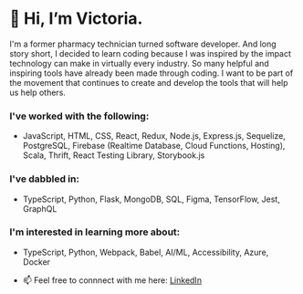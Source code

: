 # 👋 Hi, I’m Victoria.
I'm a former pharmacy technician turned software developer. And long story short, I decided to learn coding because I was inspired by the impact technology can make in virtually every industry. So many helpful and inspiring tools have already been made through coding. I want to be part of the movement that continues to create and develop the tools that will help us help others.

### I've worked with the following:
- JavaScript, HTML, CSS, React, Redux, Node.js, Express.js, Sequelize, PostgreSQL, Firebase (Realtime Database, Cloud Functions, Hosting), Scala, Thrift, React Testing Library, Storybook.js
### I've dabbled in:
- TypeScript, Python, Flask, MongoDB, SQL, Figma, TensorFlow, Jest, GraphQL
### I'm interested in learning more about:
- TypeScript, Python, Webpack, Babel, AI/ML, Accessibility, Azure, Docker

- 📫 Feel free to connnect with me here: <a href="https://www.linkedin.com/in/victoria-lee27/">LinkedIn</a>
